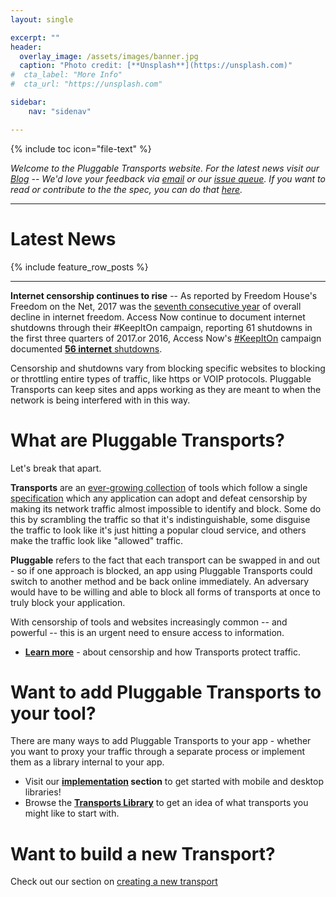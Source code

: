 ```yaml
---
layout: single

excerpt: ""
header:
  overlay_image: /assets/images/banner.jpg
  caption: "Photo credit: [**Unsplash**](https://unsplash.com)"
#  cta_label: "More Info"
#  cta_url: "https://unsplash.com"

sidebar:
    nav: "sidenav"

---
```


{% include toc icon="file-text" %}

*Welcome to the Pluggable Transports website. For the latest news visit our [Blog](/blog) -- We'd love your feedback via [email](mailto:feedback@pluggabletransports.info) or our [issue queue](https://github.com/OpenInternet/PT-website/issues). If you want to read or contribute to the the spec, you can do that [here](https://github.com/Pluggable-Transports/Pluggable-Transports-spec).*

---

# Latest News

{% include feature_row_posts %}

---

**Internet censorship continues to rise** -- As reported by Freedom House's Freedom on the Net, 2017 was the [seventh consecutive year](https://freedomhouse.org/report/freedom-net/freedom-net-2017) of overall decline in internet freedom. Access Now continue to document internet shutdowns through their #KeepItOn campaign, reporting 61 shutdowns in the first three quarters of 2017.or 2016, Access Now's [#KeepItOn](https://www.accessnow.org/keepiton) campaign documented [**56 internet** shutdowns](https://www.accessnow.org/keepiton/).

Censorship and shutdowns vary from blocking specific websites to blocking or throttling entire types of traffic, like https or VOIP protocols. Pluggable Transports can keep sites and apps working as they are meant to when the network is being interfered with in this way.

# What are Pluggable Transports?

Let's break that apart.

**Transports** are an [ever-growing collection](/transports/) of tools which follow a single [specification](/spec/) which any application can adopt and defeat censorship by making its network traffic almost impossible to identify and block. Some do this by scrambling the traffic so that it's indistinguishable, some disguise the traffic to look like it's just hitting a popular cloud service, and others make the traffic look like "allowed" traffic.  

**Pluggable** refers to the fact that each transport can be swapped in and out - so if one approach is blocked, an app using Pluggable Transports could switch to another method and be back online immediately.  An adversary would have to be willing and able to block all forms of transports at once to truly block your application.

With censorship of tools and websites increasingly common -- and powerful -- this is an urgent need to ensure access to information.

* **[Learn more](/how/)** - about censorship and how Transports protect traffic.

# Want to add Pluggable Transports to your tool?

There are many ways to add Pluggable Transports to your app - whether you want to proxy your traffic through a separate process or implement them as a library internal to your app.

* Visit our **[implementation](/implement/) section** to get started with mobile and desktop libraries!
* Browse the **[Transports Library](/transports/)** to get an idea of what transports you might like to start with.

# Want to build a new Transport?

Check out our section on [creating a new transport](/build/)